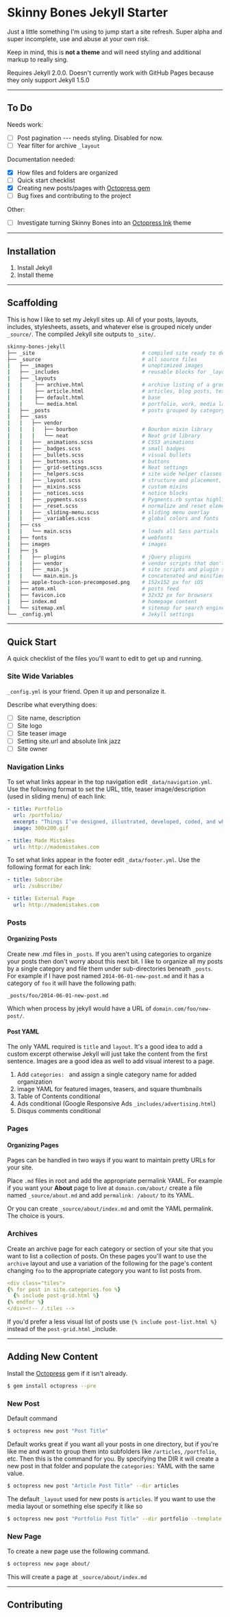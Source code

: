 # Skinny Bones Jekyll Starter

Just a little something I'm using to jump start a site refresh. Super alpha and super incomplete, use and abuse at your own risk.

Keep in mind, this is **not a theme** and will need styling and additional markup to really sing.

Requires Jekyll 2.0.0. Doesn't currently work with GitHub Pages because they only support Jekyll 1.5.0

---

## To Do

Needs work:

- [ ] Post pagination --- needs styling. Disabled for now.
- [ ] Year filter for archive `_layout`

Documentation needed:

- [x] How files and folders are organized
- [ ] Quick start checklist
- [x] Creating new posts/pages with [Octopress gem](https://github.com/octopress/octopress)
- [ ] Bug fixes and contributing to the project

Other:

- [ ] Investigate turning Skinny Bones into an [Octopress Ink](https://github.com/octopress/ink) theme

---

## Installation

1. Install Jekyll
2. Install theme

---

## Scaffolding

This is how I like to set my Jekyll sites up. All of your posts, layouts, includes, stylesheets, assets, and whatever else is grouped nicely under `_source/`. The compiled Jekyll site outputs to `_site/`.

``` bash
skinny-bones-jekyll
├── _site                                   # compiled site ready to deploy
├── _source                                 # all source files
|   ├── _images                             # unoptimized images
|   ├── _includes                           # reusable blocks for _layouts
|   ├── _layouts
|   |    ├── archive.html                   # archive listing of a group of posts or collection
|   |    ├── article.html                   # articles, blog posts, text heavy material layout
|   |    ├── default.html                   # base
|   |    └── media.html                     # portfolio, work, media layout
|   ├── _posts                              # posts grouped by category for sanity
|   ├── _sass
|   |   ├── vendor                          
|   |   |   ├── bourbon                     # Bourbon mixin library   
|   |   |   └── neat                        # Neat grid library
|   |   ├── _animations.scss                # CSS3 animations
|   |   ├── _badges.scss                    # small badges
|   |   ├── _bullets.scss                   # visual bullets
|   |   ├── _buttons.scss                   # buttons
|   |   ├── _grid-settings.scss             # Neat settings         
|   |   ├── _helpers.scss                   # site wide helper classes
|   |   ├── _layout.scss                    # structure and placement, the bulk of the design
|   |   ├── _mixins.scss                    # custom mixins
|   |   ├── _notices.scss                   # notice blocks
|   |   ├── _pygments.scss                  # Pygments.rb syntax highlighting
|   |   ├── _reset.scss                     # normalize and reset elements
|   |   ├── _sliding-menu.scss              # sliding menu overlay
|   |   ├── _variables.scss                 # global colors and fonts
|   ├── css
|   |   └── main.scss                       # loads all Sass partials
|   ├── fonts                               # webfonts
|   ├── images                              # images
|   ├── js
|   |   ├── plugins                         # jQuery plugins
|   |   ├── vendor                          # vendor scripts that don't get combined with the rest
|   |   ├── _main.js                        # site scripts and plugin settings go here
|   |   └── main.min.js                     # concatenated and minified site scripts
|   ├── apple-touch-icon-precomposed.png    # 152x152 px for iOS
|   ├── atom.xml                            # posts feed
|   ├── favicon.ico                         # 32x32 px for browsers
|   ├── index.md                            # homepage content
|   └── sitemap.xml                         # sitemap for search engines
└── _config.yml                             # Jekyll settings
```

---

## Quick Start

A quick checklist of the files you'll want to edit to get up and running.

### Site Wide Variables

`_config.yml` is your friend. Open it up and personalize it. 

Describe what everything does:

- [ ] Site name, description
- [ ] Site logo
- [ ] Site teaser image
- [ ] Setting site.url and absolute link jazz
- [ ] Site owner

### Navigation Links

To set what links appear in the top navigation edit `_data/navigation.yml`. Use the following format to set the URL, title, teaser image/description (used in sliding menu) of each link:

``` yaml
- title: Portfolio
  url: /portfolio/
  excerpt: "Things I’ve designed, illustrated, developed, coded, and whatever."
  image: 300x200.gif

- title: Made Mistakes
  url: http://mademistakes.com  
```

To set what links appear in the footer edit `_data/footer.yml`. Use the following format for each link:

``` yaml
- title: Subscribe
  url: /subscribe/

- title: External Page
  url: http://mademistakes.com  
```

### Posts

#### Organizing Posts

Create new .md files in `_posts`. If you aren't using categories to organize your posts then don't worry about this next bit. I like to organize all my posts by a single category and file them under sub-directories beneath `_posts`. For example if I have post named `2014-06-01-new-post.md` and it has a category of `foo` it will have the following path:

`_posts/foo/2014-06-01-new-post.md`

Which when process by jekyll would have a URL of `domain.com/foo/new-post/`.

#### Post YAML

The only YAML required is `title` and `layout`. It's a good idea to add a custom excerpt otherwise Jekyll will just take the content from the first sentence. Images are a good idea as well to add visual interest to a page.

1. Add `categories: ` and assign a single category name for added organization
2. image YAML for featured images, teasers, and square thumbnails
3. Table of Contents conditional
4. Ads conditional (Google Responsive Ads `_includes/advertising.html`)
5. Disqus comments conditional 

### Pages

#### Organizing Pages

Pages can be handled in two ways if you want to maintain pretty URLs for your site.

Place `.md` files in root and add the appropriate permalink YAML. For example if you want your **About** page to live at `domain.com/about/` create a file named `_source/about.md` and add `permalink: /about/` to its YAML.

Or you can create `_source/about/index.md` and omit the YAML permalink. The choice is yours.

### Archives

Create an archive page for each category or section of your site that you want to list a collection of posts. On these pages you'll want to use the `archive` layout and use a variation of the following for the page's content changing `foo` to the appropriate category you want to list posts from.

``` yaml
<div class="tiles">
{% for post in site.categories.foo %}
  {% include post-grid.html %}
{% endfor %}
</div><!-- /.tiles -->
```

If you'd prefer a less visual list of posts use `{% include post-list.html %}` instead of the `post-grid.html` _include.

---

## Adding New Content

Install the [Octopress](https://github.com/octopress/octopress) gem if it isn't already.

``` bash
$ gem install octopress --pre
```

### New Post

Default command

``` bash
$ octopress new post "Post Title"
```

Default works great if you want all your posts in one directory, but if you're like me and want to group them into subfolders like `/articles`, `/portfolio`, etc. Then this is the command for you. By specifying the DIR it will create a new post in that folder and populate the `categories:` YAML with the same value.

``` bash
$ octopress new post "Article Post Title" --dir articles
```

The default `_layout` used for new posts is `articles`. If you want to use the media layout or something else specify it like so

``` bash
$ octopress new post "Portfolio Post Title" --dir portfolio --template media
```

### New Page

To create a new page use the following command.

``` bash
$ octopress new page about/
```

This will create a page at `_source/about/index.md`

---

## Contributing